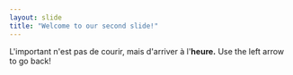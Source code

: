 ```yaml
---
layout: slide
title: "Welcome to our second slide!"
---
```

L'important n'est pas de courir, mais d'arriver à l'**heure.**
Use the left arrow to go back!
